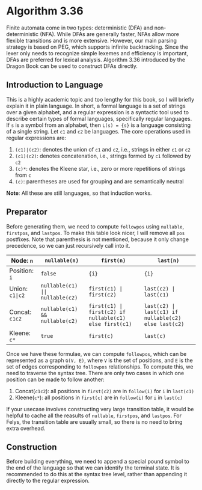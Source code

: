 # Algorithm 3.36

Finite automata come in two types: deterministic (DFA) and non-deterministic (NFA). While DFAs are generally faster, NFAs allow more flexible transitions and is more extensive. However, our main parsing strategy is based on PEG, which supports infinite backtracking. Since the lexer only needs to recognize simple lexemes and efficiency is important, DFAs are preferred for lexical analysis. Algorithm 3.36 introduced by the Dragon Book can be used to construct DFAs directly.

## Introduction to Language

This is a highly academic topic and too lengthy for this book, so I will briefly explain it in plain language. In short, a formal language is a set of strings over a given alphabet, and a regular expression is a syntactic tool used to describe certain types of formal languages, specifically regular languages. If `s` is a symbol from an alphabet, then `L(s) = {s}` is a language consisting of a single string. Let `c1` and `c2` be languages. The core operations used in regular expressions are:

1. `(c1)|(c2)`: denotes the union of `c1` and `c2`, i.e., strings in either `c1` or `c2`
2. `(c1)(c2)`: denotes concatenation, i.e., strings formed by `c1` followed by `c2`
3. `(c)*`: denotes the Kleene star, i.e., zero or more repetitions of strings from `c`
4. `(c)`: parentheses are used for grouping and are semantically neutral

**Note**: All these are still languages, so that induction works.

## Preparator

Before generating them, we need to compute `followpos` using `nullable`, `firstpos`, and `lastpos`. To make this table look nicer, I will remove all `pos` postfixes. Note that parenthesis is not mentioned, because it only change precedence, so we can just recursively call into it.

| Node: `n`       | `nullable(n)`                    | `first(n)`                                              | `last(n)`                                            |
| --------------- | -------------------------------- | ------------------------------------------------------- | ---------------------------------------------------- |
| Position: `i`   | `false`                          | `{i}`                                                   | `{i}`                                                |
| Union: `c1\|c2` | `nullable(c1) \|\| nullable(c2)` | `first(c1) \| first(c2)`                                | `last(c2) \| last(c1)`                               |
| Concat: `c1c2`  | `nullable(c1) && nullable(c2)`   | `first(c1) \| first(c2) if nullable(c1) else first(c1)` | `last(c2) \| last(c1) if nullable(c2) else last(c2)` |
| Kleene: `c*`    | `true`                           | `first(c)`                                              | `last(c)`                                            |

Once we have these formulae, we can compute `followpos`, which can be represented as a graph `G(V, E)`, where `V` is the set of positions, and `E` is the set of edges corresponding to `followpos` relationships. To compute this, we need to traverse the syntax tree. There are only two cases in which one position can be made to follow another:

1. Concat(`c1c2`): all positions in `first(c2)` are in `follow(i)` for `i` in `last(c1)`
2. Kleene(`c*`): all positions in `first(c)` are in `follow(i)` for `i` in `last(c)`

If your usecase involves constructing very large transition table, it would be helpful to cache all the reasults of `nullable`, `firstpos`, and `lastpos`. For Felys, the transition table are usually small, so there is no need to bring extra overhead.

## Construction

Before building everything, we need to append a special pound symbol to the end of the language so that we can identify the terminal state. It is recommended to do this at the syntax tree level, rather than appending it directly to the regular expression.
